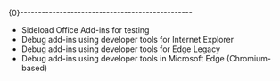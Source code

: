 {0}------------------------------------------------

- Sideload Office Add-ins for testing
- Debug add-ins using developer tools for Internet Explorer
- Debug add-ins using developer tools for Edge Legacy
- Debug add-ins using developer tools in Microsoft Edge (Chromium-based)